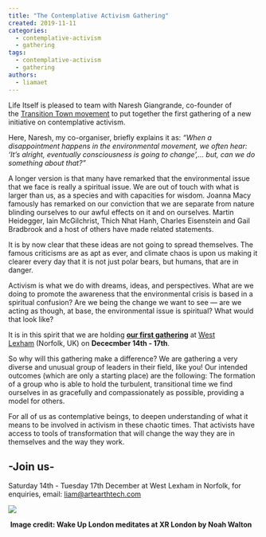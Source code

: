 ```yaml
---
title: "The Contemplative Activism Gathering"
created: 2019-11-11
categories: 
  - contemplative-activism
  - gathering
tags: 
  - contemplative-activism
  - gathering
authors: 
  - liamaet
---
```


Life Itself is pleased to team with Naresh Giangrande, co-founder of the [Transition Town movement](https://transitionnetwork.org/) to put together the first gathering of a new initiative on contemplative activism. 

Here, Naresh, my co-organiser, briefly explains it as: _“When a disappointment happens in the environmental movement, we often hear: ‘It’s alright, eventually consciousness is going to change’,… but, can we do something about that?”_

A longer version is that many have remarked that the environmental issue that we face is really a spiritual issue. We are out of touch with what is larger than us, as a species and with capacities for wisdom. Joanna Macy famously has remarked on our conviction that we are separate from nature blinding ourselves to our awful effects on it and on ourselves. Martin Heidegger, Iain McGilchrist, Thich Nhat Hanh, Charles Eisenstein and Gail Bradbrook and a host of others have made related statements. 

It is by now clear that these ideas are not going to spread themselves. The famous criticisms are as apt as ever, and climate chaos is upon us making it clearer every day that it is not just polar bears, but humans, that are in danger.

Activism is what we do with dreams, ideas, and perspectives. What are we doing to promote the awareness that the environmental crisis is based in a spiritual confusion? Are we being the change we want to see — are we acting as though, at base, the environmental issue is spiritual? What would that look like?

It is in this spirit that we are holding **[our first gathering](https://ti.to/art-earth-tech/contemplative-activism-gathering)** at [West Lexham](https://www.westlexham.org/) (Norfolk, UK) on **Dececmber 14th - 17th**.

So why will this gathering make a difference? We are gathering a very diverse and unusual group of leaders in their field, like you! Our intended outcomes (which are only a starting place) are the following: The formation of a group who is able to hold the turbulent, transitional time we find ourselves in as gracefully and compassionately as possible, providing a model for others.

For all of us as contemplative beings, to deepen understanding of what it means to be involved in activism in these chaotic times. That activists have access to tools of transformation that will change the way they are in themselves and the way they work.

## \-Join us-

Saturday 14th - Tuesday 17th December at West Lexham in Norfolk, for enquiries, email: liam@artearthtech.com

![](/assets/images/contemplative_activism_gathering__december_2019-1.jpg)

 **Image credit: Wake Up London meditates at XR London by Noah Walton**
